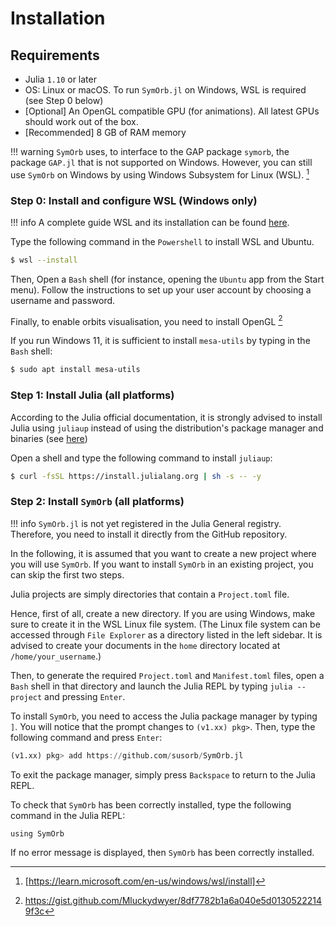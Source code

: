 # Installation

## Requirements
- Julia `1.10` or later
- OS: Linux or macOS. To run `SymOrb.jl` on Windows, WSL is required (see Step 0 below) 
- [Optional] An OpenGL compatible GPU (for animations). All latest GPUs should work out of the box.
- [Recommended] 8 GB of RAM memory


!!! warning 
    `SymOrb` uses, to interface to the GAP package `symorb`, the package `GAP.jl` that is not supported on Windows. However, you can still use `SymOrb` on Windows by using Windows Subsystem for Linux (WSL). [^1]

### Step 0: Install and configure WSL (Windows only)
!!! info
    A complete guide WSL and its installation can be found [here](https://learn.microsoft.com/en-us/windows/wsl/install). 

Type the  following command in the `Powershell` to install WSL and Ubuntu.
```bash
$ wsl --install
```

Then, Open a `Bash` shell (for instance, opening the `Ubuntu` app from the Start menu). Follow the instructions to set up your user account by choosing a username and password.

Finally, to enable orbits visualisation, you need to install OpenGL [^2]

If you run Windows 11, it is sufficient to install `mesa-utils` by typing in the `Bash` shell:

```bash
$ sudo apt install mesa-utils
```

### Step 1: Install Julia (all platforms)
According to the Julia official documentation, it is strongly advised to install Julia using `juliaup` instead of using the distribution's package manager and binaries (see [here](https://github.com/JuliaLang/juliaup))

Open a shell and type the following command to install `juliaup`:
```bash
$ curl -fsSL https://install.julialang.org | sh -s -- -y
``` 

### Step 2: Install `SymOrb` (all platforms)
!!! info
    `SymOrb.jl` is not yet registered in the Julia General registry. Therefore, you need to install it directly from the GitHub repository.

In the following, it is assumed that you want to create a new project where you will use `SymOrb`. If you want to install `SymOrb` in an existing project, you can skip the first two steps.


Julia projects are simply directories that contain a `Project.toml` file. 

Hence, first of all, create a new directory. If you are using Windows, make sure to create it in the WSL Linux file system. (The Linux file system can be accessed through `File Explorer` as a directory listed in the left sidebar. It is advised to create your documents in the `home` directory located at `/home/your_username`.)

Then, to generate the required `Project.toml` and `Manifest.toml` files, open a `Bash` shell in that directory and launch the Julia REPL by typing `julia --project` and pressing `Enter`.

To install `SymOrb`, you need to access the Julia package manager by typing `]`. You will notice that the prompt changes to `(v1.xx) pkg>`. Then, type the following command and press `Enter`:
```julia
(v1.xx) pkg> add https://github.com/susorb/SymOrb.jl
```

To exit the package manager, simply press `Backspace` to return to the Julia REPL.

To check that `SymOrb` has been correctly installed, type the following command in the Julia REPL:
```@repl
using SymOrb
```

If no error message is displayed, then `SymOrb` has been correctly installed.


[^1]: [https://learn.microsoft.com/en-us/windows/wsl/install]
[^2]: https://gist.github.com/Mluckydwyer/8df7782b1a6a040e5d01305222149f3c

